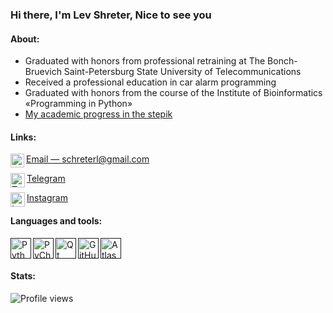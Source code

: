 ### Hi there, I'm Lev Shreter, Nice to see you

#### About:
- Graduated with honors from professional retraining at The Bonch-Bruevich Saint-Petersburg State University of Telecommunications 
- Received a professional education in car alarm programming
- Graduated with honors from the course of the Institute of Bioinformatics «Programming in Python» 
- [My academic progress in the stepik](https://stepik.org/users/360885096)

#### Links:
<img align="left" alt="Gmail" width="22px" src="https://cdn.jsdelivr.net/npm/simple-icons@v3/icons/gmail.svg"/>[Email — schreterl@gmail.com](mailto:schreterl@gmail.com)

<img align="left" alt="Telegram" width="23px" src="https://cdn.jsdelivr.net/npm/simple-icons@5.1.0/icons/telegram.svg"/>[Telegram](https://t.me/schroter)

<img align="left" alt="Instagram" width="23px" src="https://cdn.jsdelivr.net/npm/simple-icons@v3/icons/instagram.svg"/></code>[Instagram](https://www.instagram.com/schroter)


#### Languages and tools:
[<img align="left" alt="Python" width="33px" src="https://cdn.jsdelivr.net/npm/simple-icons@5.1.0/icons/python.svg"/>]()
[<img align="left" alt="PyCharm" width="33px" src="https://cdn.jsdelivr.net/npm/simple-icons@5.1.0/icons/pycharm.svg"/>]()
[<img align="left" alt="Qt" width="33px" src="https://cdn.jsdelivr.net/npm/simple-icons@5.1.0/icons/qt.svg"/>]()
[<img align="left" alt="GitHub" width="33px" src="https://cdn.jsdelivr.net/npm/simple-icons@5.1.0/icons/github.svg"/>]()
[<img src='https://cdn.jsdelivr.net/npm/simple-icons@5.1.0/icons/atlassian.svg' alt='Atlassian' height='33'>]()  

#### Stats:
![Profile views](https://gpvc.arturio.dev/Shreters) 


<!--
https://techrocks.ru/2020/08/21/github-profile-readme/ 
все инструменты 

https://github.com/GnuriaN/format-README#%D0%9E%D0%B3%D0%BB%D0%B0%D0%B2%D0%BB%D0%B5%D0%BD%D0%B8%D0%B5 
edit readme format 

https://www.jsdelivr.com/package/npm/simple-icons?path=icons 

icons 
https://arturssmirnovs.github.io/github-profile-readme-generator/ 


**Shreters/Shreters** is a ✨ _special_ ✨ repository because its `README.md` (this file) appears on your GitHub profile.

- [My academic progress in the stepik](https://stepik.org/users/360885096)
- <code><img height="23" src="https://cdn.jsdelivr.net/npm/simple-icons@5.1.0/icons/instagram.svg"></code> [Instagram](https://www.instagram.com/schroter)


Here are some ideas to get you started:

- 🔭 I’m currently working on ...
- 🌱 I’m currently learning ...
- 👯 I’m looking to collaborate on ...
- 🤔 I’m looking for help with ...
- 💬 Ask me about ...
- 📫 How to reach me: ...
- 😄 Pronouns: ...
- ⚡ Fun fact: ...
-->

